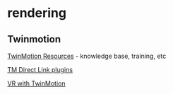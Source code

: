 # rendering

## Twinmotion

[TwinMotion Resources](https://twinmotionhelp.epicgames.com/s/resources?language=en_US) - knowledge base, training, etc

[TM Direct Link plugins](https://www.unrealengine.com/en-US/twinmotion/plugins)

[VR with TwinMotion](https://twinmotionhelp.epicgames.com/s/topic/0TO2L000000LPnCWAW/vr?language=en_US)
